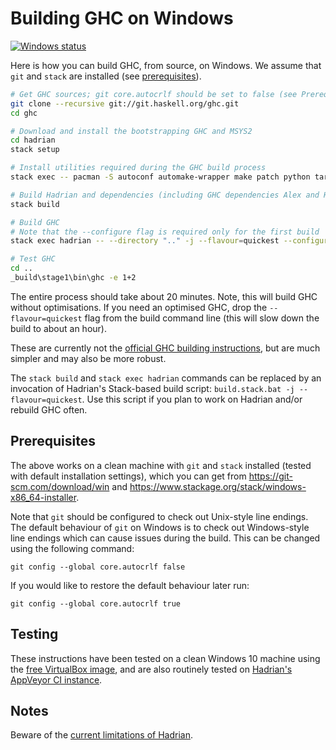 # Building GHC on Windows

[![Windows status](https://img.shields.io/appveyor/ci/snowleopard/hadrian/master.svg?label=Windows)](https://ci.appveyor.com/project/snowleopard/hadrian)

Here is how you can build GHC, from source, on Windows. We assume that `git` and `stack` are installed
(see [prerequisites](https://github.com/snowleopard/hadrian/blob/master/doc/windows.md#prerequisites)).

```sh
# Get GHC sources; git core.autocrlf should be set to false (see Prerequisites section)
git clone --recursive git://git.haskell.org/ghc.git
cd ghc

# Download and install the bootstrapping GHC and MSYS2
cd hadrian
stack setup

# Install utilities required during the GHC build process
stack exec -- pacman -S autoconf automake-wrapper make patch python tar --noconfirm

# Build Hadrian and dependencies (including GHC dependencies Alex and Happy)
stack build

# Build GHC
# Note that the --configure flag is required only for the first build
stack exec hadrian -- --directory ".." -j --flavour=quickest --configure

# Test GHC
cd ..
_build\stage1\bin\ghc -e 1+2
```

The entire process should take about 20 minutes. Note, this will build GHC without
optimisations. If you need an optimised GHC, drop the `--flavour=quickest` flag from
the build command line (this will slow down the build to about an hour).

These are currently not the
[official GHC building instructions](https://ghc.haskell.org/trac/ghc/wiki/Building/Preparation/Windows),
but are much simpler and may also be more robust.

The `stack build` and `stack exec hadrian` commands can be replaced by an invocation
of Hadrian's Stack-based build script: `build.stack.bat -j --flavour=quickest`. Use this
script if you plan to work on Hadrian and/or rebuild GHC often.

## Prerequisites

The above works on a clean machine with `git` and `stack` installed (tested with default
installation settings), which you can get from https://git-scm.com/download/win and
https://www.stackage.org/stack/windows-x86_64-installer.

Note that `git` should be configured to check out Unix-style line endings. The default behaviour
of `git` on Windows is to check out Windows-style line endings which can cause issues during the
build. This can be changed using the following command:

    git config --global core.autocrlf false

If you would like to restore the default behaviour later run:

    git config --global core.autocrlf true

## Testing

These instructions have been tested on a clean Windows 10 machine using the
[free VirtualBox image](https://dev.windows.com/en-us/microsoft-edge/tools/vms/windows/),
and are also routinely tested on
[Hadrian's AppVeyor CI instance](https://ci.appveyor.com/project/snowleopard/hadrian/history).

## Notes

Beware of the [current limitations of Hadrian](https://github.com/snowleopard/hadrian#current-limitations).
